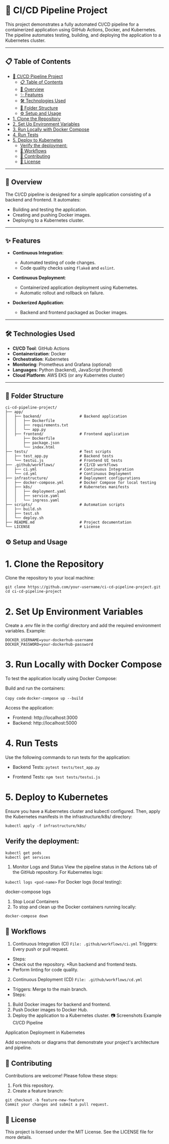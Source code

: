 # 🚀 CI/CD Pipeline Project

This project demonstrates a fully automated CI/CD pipeline for a containerized application using GitHub Actions, Docker, and Kubernetes. The pipeline automates testing, building, and deploying the application to a Kubernetes cluster.

---

## 📋 Table of Contents
- [🚀 CI/CD Pipeline Project](#-cicd-pipeline-project)
  - [📋 Table of Contents](#-table-of-contents)
  - [📖 Overview](#-overview)
  - [✨ Features](#-features)
  - [🛠️ Technologies Used](#️-technologies-used)
  - [📁 Folder Structure](#-folder-structure)
  - [⚙️ Setup and Usage](#️-setup-and-usage)
- [1. Clone the Repository](#1-clone-the-repository)
- [2. Set Up Environment Variables](#2-set-up-environment-variables)
- [3. Run Locally with Docker Compose](#3-run-locally-with-docker-compose)
- [4. Run Tests](#4-run-tests)
- [5. Deploy to Kubernetes](#5-deploy-to-kubernetes)
  - [Verify the deployment:](#verify-the-deployment)
  - [🔄 Workflows](#-workflows)
  - [🤝 Contributing](#-contributing)
  - [📜 License](#-license)

---

## 📖 Overview
The CI/CD pipeline is designed for a simple application consisting of a backend and frontend. It automates:
- Building and testing the application.
- Creating and pushing Docker images.
- Deploying to a Kubernetes cluster.

---

## ✨ Features
- **Continuous Integration**:
  - Automated testing of code changes.
  - Code quality checks using `flake8` and `eslint`.

- **Continuous Deployment**:
  - Containerized application deployment using Kubernetes.
  - Automatic rollout and rollback on failure.

- **Dockerized Application**:
  - Backend and frontend packaged as Docker images.

---

## 🛠️ Technologies Used
- **CI/CD Tool**: GitHub Actions
- **Containerization**: Docker
- **Orchestration**: Kubernetes
- **Monitoring**: Prometheus and Grafana (optional)
- **Languages**: Python (backend), JavaScript (frontend)
- **Cloud Platform**: AWS EKS (or any Kubernetes cluster)

---

## 📁 Folder Structure
```plaintext
ci-cd-pipeline-project/
├── app/
│   ├── backend/                 # Backend application
│   │   ├── Dockerfile
│   │   ├── requirements.txt
│   │   └── app.py
│   ├── frontend/                # Frontend application
│       ├── Dockerfile
│       ├── package.json
│       └── index.html
├── tests/                       # Test scripts
│   ├── test_app.py              # Backend tests
│   └── testui.js                # Frontend UI tests
├── .github/workflows/           # CI/CD workflows
│   ├── ci.yml                   # Continuous Integration
│   └── cd.yml                   # Continuous Deployment
├── infrastructure/              # Deployment configurations
│   ├── docker-compose.yml       # Docker Compose for local testing
│   ├── k8s/                     # Kubernetes manifests
│   │   ├── deployment.yaml
│   │   ├── service.yaml
│   │   └── ingress.yaml
├── scripts/                     # Automation scripts
│   ├── build.sh
│   ├── test.sh
│   └── deploy.sh
├── README.md                    # Project documentation
└── LICENSE                      # License
```

##  ⚙️ Setup and Usage
# 1. Clone the Repository
Clone the repository to your local machine:

`git clone https://github.com/your-username/ci-cd-pipeline-project.git`
`cd ci-cd-pipeline-project`

# 2. Set Up Environment Variables
Create a .env file in the config/ directory and add the required environment variables. Example:

```plaintext
DOCKER_USERNAME=your-dockerhub-username
DOCKER_PASSWORD=your-dockerhub-password
```
# 3. Run Locally with Docker Compose
To test the application locally using Docker Compose:

Build and run the containers:

`Copy code`
`docker-compose up --build`

Access the application:
* Frontend: http://localhost:3000
* Backend: http://localhost:5000
  
# 4. Run Tests
Use the following commands to run tests for the application:

* Backend Tests:
`pytest tests/test_app.py`

* Frontend Tests:
`npm test tests/testui.js`

# 5. Deploy to Kubernetes
Ensure you have a Kubernetes cluster and kubectl configured. Then, apply the Kubernetes manifests in the infrastructure/k8s/ directory:

`kubectl apply -f infrastructure/k8s/`

## Verify the deployment:

```
kubectl get pods
kubectl get services
```
1. Monitor Logs and Status
View the pipeline status in the Actions tab of the GitHub repository.
For Kubernetes logs:

`kubectl logs <pod-name>`
For Docker logs (local testing):

docker-compose logs
1. Stop Local Containers
2. To stop and clean up the Docker containers running locally:

`docker-compose down`
## 🔄 Workflows
1. Continuous Integration (CI)
`File: .github/workflows/ci.yml`
Triggers: Every push or pull request.
* Steps:
* Check out the repository.
*Run backend and frontend tests.
* Perform linting for code quality.

2. Continuous Deployment (CD)
`File: .github/workflows/cd.yml`
* Triggers: Merge to the main branch.
* Steps:
1. Build Docker images for backend and frontend.
2. Push Docker images to Docker Hub.
3. Deploy the application to a Kubernetes cluster.
📷 Screenshots
Example CI/CD Pipeline

Application Deployment in Kubernetes

Add screenshots or diagrams that demonstrate your project's architecture and pipeline.

## 🤝 Contributing
Contributions are welcome! Please follow these steps:

1. Fork this repository.
2. Create a feature branch:
```
git checkout -b feature-new-feature
Commit your changes and submit a pull request.
```

##  📜 License
This project is licensed under the MIT License. See the LICENSE file for more details.
